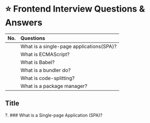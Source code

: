 # :star: Frontend Interview Questions & Answers

| No. | Questions |
|:---|:---|
| | What is a single-page applications(SPA)? |
| | What is ECMAScript? |
| | What is Babel? |
| | What is a bundler do? |
| | What is code-splitting? |
| | What is a package manager? |

## Title

?. ### What is a Single-page Application (SPA)?
